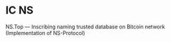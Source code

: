 # IC NS
NS.Top — Inscribing naming trusted database on Bitcoin network (Implementation of NS-Protocol)
